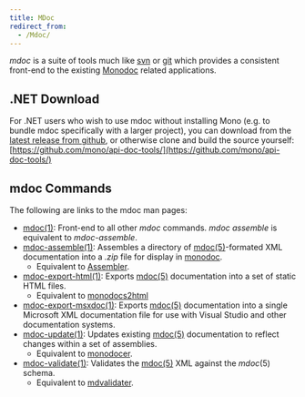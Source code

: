 ```yaml
---
title: MDoc
redirect_from:
  - /Mdoc/
---
```


*mdoc* is a suite of tools much like [svn](http://subversion.apache.org/) or [git](http://git.or.cz) which provides a consistent front-end to the existing [Monodoc](/docs/tools+libraries/tools/monodoc/) related applications.

.NET Download
-------------

For .NET users who wish to use mdoc without installing Mono (e.g. to bundle mdoc specifically with a larger project), you can download from the [latest release from github](https://github.com/mono/api-doc-tools/releases), or otherwise clone and build the source yourself: [https://github.com/mono/api-doc-tools/](https://github.com/mono/api-doc-tools/)

mdoc Commands
-------------

The following are links to the mdoc man pages:

-   [mdoc(1)](http://docs.go-mono.com/monodoc.ashx?link=man:mdoc(1)): Front-end to all other *mdoc* commands. *mdoc assemble* is equivalent to *mdoc-assemble*.
-   [mdoc-assemble(1)](http://docs.go-mono.com/monodoc.ashx?link=man:mdoc-assemble(1)): Assembles a directory of [mdoc(5)](http://docs.go-mono.com/monodoc.ashx?link=man:mdoc(5))-formated XML documentation into a *.zip* file for display in [monodoc](/docs/tools+libraries/tools/monodoc/).
    -   Equivalent to [Assembler](/docs/tools+libraries/tools/mdassembler/).
-   [mdoc-export-html(1)](http://docs.go-mono.com/monodoc.ashx?link=man:mdoc-export-html(1)): Exports [mdoc(5)](http://docs.go-mono.com/monodoc.ashx?link=man:mdoc(5)) documentation into a set of static HTML files.
    -   Equivalent to [monodocs2html](/docs/tools+libraries/tools/monodoc/generating-documentation/#generating-static-html-documentation)
-   [mdoc-export-msxdoc(1)](http://docs.go-mono.com/monodoc.ashx?link=man:mdoc-export-msxdoc(1)): Exports [mdoc(5)](http://docs.go-mono.com/monodoc.ashx?link=man:mdoc(5)) documentation into a single Microsoft XML documentation file for use with Visual Studio and other documentation systems.
-   [mdoc-update(1)](http://docs.go-mono.com/monodoc.ashx?link=man:mdoc-update(1)): Updates existing [mdoc(5)](http://docs.go-mono.com/monodoc.ashx?link=man:mdoc(5)) documentation to reflect changes within a set of assemblies.
    -   Equivalent to [monodocer](/docs/tools+libraries/tools/monodocer/).
-   [mdoc-validate(1)](http://docs.go-mono.com/monodoc.ashx?link=man:mdoc-validate(1)): Validates the [mdoc(5)](http://docs.go-mono.com/monodoc.ashx?link=man:mdoc(5)) XML against the *mdoc*(5) schema.
    -   Equivalent to [mdvalidater](/docs/tools+libraries/tools/monodoc/generating-documentation/#validate-monodoc-xml-format).
